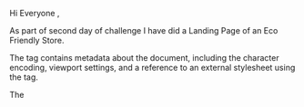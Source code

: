 Hi Everyone ,

As part of second day of challenge I have did a Landing Page of an Eco Friendly Store.

The <head> tag contains metadata about the document, including the character encoding, viewport settings, and a reference to an external stylesheet using the <link> tag.

The <title> tag specifies the title of the webpage, which appears in the browser's title bar and search engine results.

The <body> tag contains the visible content of the webpage, including the navigation bar, header, and main sections.

The navigation bar is defined using the <nav> tag, which contains an image and a menu button. The image is specified using the <img> tag and the src attribute, and the menu button is created using three <span> tags. The CSS styles for the navigation bar are defined in an external stylesheet.

The header section contains a large heading, a subheading, a paragraph, and two buttons. The main heading is defined using the <h1> tag, and the subheading and paragraph are defined using the <p> tag. The buttons are created using the <button> tag. The header also contains a background image specified using the <div> tag with the class attribute set to "header-img". The CSS styles for the header section are defined in an external stylesheet.

The main sections for displaying products are defined using the <section> tag with the class attribute set to "section-one" and "products", respectively. The sections contain images, text, and buttons for navigating through the products. The products are displayed using the <div> tag with the class attribute set to "items". Each product contains an image, a name, a price, and a link to view more details. The CSS styles for the product sections are defined in an external stylesheet.

This is a CSS code for a website that sells eco-friendly clothes. It defines styles for various elements of the website such as the body, navigation, header, products section, and individual product items.

In the beginning, it sets some global styles for all elements using the universal selector *. Then it defines some custom properties using the :root pseudo-class to make it easier to change the values of these properties throughout the code.

The navigation section is styled to have a logo, menu, and some menu items. The header section has a background image, headings, and buttons. The products section has a heading, product categories, and individual product items.

Each product item is defined using a container with a background color, an image, name, price, and description. Overall, the CSS code uses a lot of flexbox properties to create a responsive layout that works well on different devices.


Explore my Eco-Friendly Store here

https://profound-crostata-bfaae4.netlify.app/